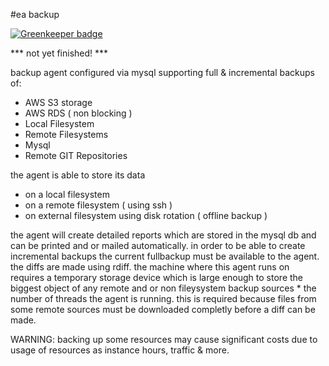 #ea backup

[![Greenkeeper badge](https://badges.greenkeeper.io/eventEmitter/ea-backup.svg)](https://greenkeeper.io/)

*** not yet finished! ***

backup agent configured via mysql supporting full & incremental backups of:

- AWS S3 storage
- AWS RDS ( non blocking )
- Local Filesystem
- Remote Filesystems
- Mysql
- Remote GIT Repositories


the agent is able to store its data

- on a local filesystem
- on a remote filesystem ( using ssh )
- on external filesystem using disk rotation ( offline backup )

the agent will create detailed reports which are stored in the mysql db and can be printed and or mailed automatically. in order to be able to create incremental backups the current fullbackup must be available to the agent. the diffs are made using rdiff. the machine where this agent runs on requires a temporary storage device which is large enough to store the biggest object of any remote and or non fileysystem backup sources * the number of threads the agent is running. this is required because files from some remote sources must be downloaded completly before a diff can be made.

WARNING: backing up some resources may cause significant costs due to usage of resources as instance hours, traffic & more.